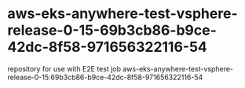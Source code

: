# aws-eks-anywhere-test-vsphere-release-0-15-69b3cb86-b9ce-42dc-8f58-971656322116-54
repository for use with E2E test job aws-eks-anywhere-test-vsphere-release-0-15:69b3cb86-b9ce-42dc-8f58-971656322116-54
